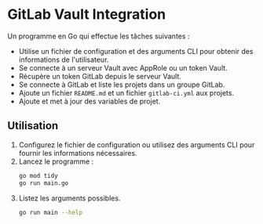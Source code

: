 # GitLab Vault Integration

Un programme en Go qui effectue les tâches suivantes :
- Utilise un fichier de configuration et des arguments CLI pour obtenir des informations de l'utilisateur.
- Se connecte à un serveur Vault avec AppRole ou un token Vault.
- Récupère un token GitLab depuis le serveur Vault.
- Se connecte à GitLab et liste les projets dans un groupe GitLab.
- Ajoute un fichier `README.md` et un fichier `gitlab-ci.yml` aux projets.
- Ajoute et met à jour des variables de projet.

## Utilisation

1. Configurez le fichier de configuration ou utilisez des arguments CLI pour fournir les informations nécessaires.
2. Lancez le programme :
   ```bash
   go mod tidy
   go run main.go 
   ```
3. Listez les arguments possibles.
    ```bash
    go run main --help
    ```




